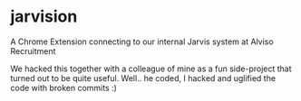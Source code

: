 # jarvision
A Chrome Extension connecting to our internal Jarvis system at Alviso Recruitment

We hacked this together with a colleague of mine as a fun side-project that turned out to be quite useful.
Well.. he coded, I hacked and uglified the code with broken commits :)
